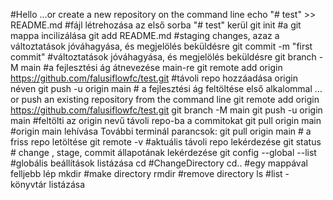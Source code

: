 #Hello
…or create a new repository on the command line
echo "# test" >> README.md #fájl létrehozása az első sorba "# test" kerül
git init #a git mappa incilizálása
git add README.md #staging changes, azaz a változtatások jóváhagyása, és megjelölés beküldésre 
git commit -m "first commit" #változtatások jóváhagyása, és megjelölés beküldésre
git branch -M main #a fejlesztési ág átnevezése main-re
git remote add origin https://github.com/falusiflowfc/test.git #távoli repo hozzáadása origin néven
git push -u origin main # a fejlesztési ág feltöltése első alkalommal 
…or push an existing repository from the command line
git remote add origin https://github.com/falusiflowfc/test.git
git branch -M main
git push -u origin main #feltölti az origin nevű távoli repo-ba a commitokat
git pull origin main #origin main lehívása
További terminál parancsok:
git pull origin main # a friss repo letöltése
git remote -v #aktuális távoli repo lekérdezése
git status # change , stage, commit állapotának lekérdezése
git  config --global --list #globális beállítások listázása
cd #ChangeDirectory
cd.. #egy mappával felljebb lép
mkdir <directory name> #make directory
rmdir <directory name> #remove directory
  ls #list - könyvtár listázása